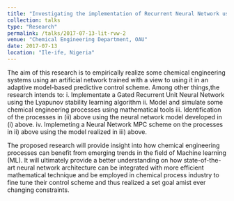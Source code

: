 ```yaml
---
title: "Investigating the implementation of Recurrent Neural Network using the Lyapunov stability learning algorithm"
collection: talks
type: "Research"
permalink: /talks/2017-07-13-lit-rvw-2
venue: "Chemical Engineering Department, OAU"
date: 2017-07-13
location: "Ile-ife, Nigeria"
---
```


The aim of this research is to empirically realize some chemical engineering systems using an artificial network trained with a view to using it in an adaptive model-based predictive control scheme. Among other things,the research intends to:
i. Implementate a  Gated Recurrent Unit Neural Network using the  Lyapunov stability learning algorithm
ii. Model and simulate some chemical engineering processes using mathematical tools
iii. Identification of the processes in (ii) above using the neural network model developed in (i) above.
iv. Implemeting a Neural Network MPC scheme on the processes in ii) above using the model realized in iii) above.

The proposed research will provide insight into how chemical engineering processes can benefit from emerging trends in the field of Machine learning (ML). It will ultimately provide a better understanding on how state-of-the-art neural network architecture can be integrated with more efficient mathematical technique and be employed in chemical process industry to fine tune their control scheme and thus realized a set goal amist ever changing constraints.
